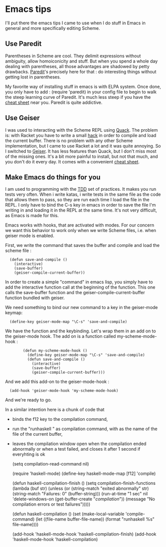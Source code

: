 Emacs tips
===

I'll put there the emacs tips I came to use when I do stuff in Emacs in general and more specifically editing Scheme.

Use Paredit
---
Parentheses in Scheme are cool. They delimit expressions without ambiguity, allow homoiconicity and stuff. But when you spend a whole day dealing with parentheses, all those advantages are shadowed by petty drawbacks. [Paredit](http://www.emacswiki.org/emacs/ParEdit)'s precisely here for that : do interesting things without getting lost in parentheses.

My favorite way of installing stuff in emacs is with ELPA system. Once done, you only have to add :
    (require 'paredit)
in your config file to begin to walk the steep learning curve of Paredit. It's much less steep if you have the [cheat sheet](http://www.emacswiki.org/emacs/PareditCheatsheet) near you. Paredit is quite addictive.

Use Geiser
---
I was used to interacting with the Scheme REPL using [Quack](http://www.neilvandyke.org/quack/). The problem is: with Racket you have to write a small [hack](http://benjisimon.blogspot.com/2011/02/little-elisp-to-make-emacs-and-racket.html) in order to compile and load the current buffer. There is no problem with any other Scheme implementation, but I came to use Racket a lot and it was quite annoying. So I switched to [Geiser](http://www.nongnu.org/geiser/index.html). It has less features than Quack, but I don't miss most of the missing ones. It's a bit more painful to install, but not that much, and you don't do it every day.
It comes with a convenient [cheat sheet](http://www.nongnu.org/geiser/geiser_5.html).

Make Emacs do things for you
---
I am used to programming with the [TDD](http://en.wikipedia.org/wiki/Test_Driven_Development) set of practices. It makes you run tests very often. When i write katas, i write tests in the same file as the code that allows them to pass, so they are run each time I load the file in the REPL. I only have to bind the C-s key in emacs in order to save the file I'm writing in and loading it in the REPL at the same time. It's not very difficult, as Emacs is made for this.

Emacs works with hooks, that are activated with modes. For our concern we want this behavior to work only when we write Scheme files, i.e. when geiser mode is enabled.

First, we write the command that saves the buffer and compile and load the scheme file :
      
      (defun save-and-compile ()
        (interactive)
        (save-buffer)
        (geiser-compile-current-buffer))

In order to create a simple "command" in emacs lisp, you simply have to add the interactive function call at the beginning of the function. This one calls the save-buffer function and the geiser-compile-current-buffer function bundled with geiser.

We need something to bind our new command to a key in the geiser-mode keymap: 

      (define-key geiser-mode-map "\C-s" 'save-and-compile)

We have the function and the keybinding. Let's wrap them in an add on to the geiser-mode hook. The add on is a function called my-scheme-mode-hook : 

    		(defun my-scheme-mode-hook ()
    		  (define-key geiser-mode-map "\C-s" 'save-and-compile)
    		  (defun save-and-compile ()
    		    (interactive)
    		    (save-buffer)
    		    (geiser-compile-current-buffer)))
     		
And we add this add-on to the geiser-mode-hook :

      (add-hook 'geiser-mode-hook 'my-scheme-mode-hook)

And we're ready to go. 

In a similar intention here is a chunk of code that
*  binds the f12 key to the compilation command,
*  run the "runhaskell <filename>" as compilation command, with
<filename> as the name of the file of the current buffer,
*  leaves the compilation window open when the compilation ended
abnormally or when a test failed, and closes it after 1 second if
everyhting is ok

     (setq compilation-read-command nil)
     
     (require 'haskell-mode)
     (define-key haskell-mode-map [f12] 'compile)
     
     (defun haskell-compilation-finish ()
       (setq compilation-finish-functions
             (lambda (buf str)
               (unless (or (string-match "exited abnormally" str)
                           (string-match "Failures: 0" (buffer-string)))
                 (run-at-time "1 sec" nil 'delete-windows-on
                              (get-buffer-create "*compilation*"))
                 (message "No compilation errors or test failures")))))
     
     (defun haskell-compilation ()
       (set (make-local-variable 'compile-command)
            (let ((file-name buffer-file-name))
              (format "runhaskell %s" file-name))))
     
     (add-hook 'haskell-mode-hook 'haskell-compilation-finish)
     (add-hook 'haskell-mode-hook 'haskell-compilation)
